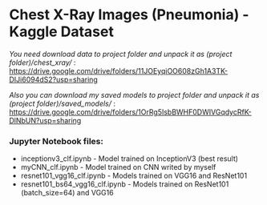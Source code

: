 # Chest X-Ray Images (Pneumonia) - Kaggle Dataset
*You need download data to project folder and unpack it as (project folder)/chest_xray/* :
https://drive.google.com/drive/folders/11JOEyqiOO608zGh1A3TK-DIJi6094dS2?usp=sharing

*Also you can download my saved models to project folder and unpack it as (project folder)/saved_models/* :
https://drive.google.com/drive/folders/1OrRg5IsbBWHF0DWIVGqdycRfK-DlNbUN?usp=sharing
### Jupyter Notebook files:
  - inceptionv3_clf.ipynb - Model trained on InceptionV3 (best result)
  - myCNN_clf.ipynb - Model trained on CNN writed by myself
  - resnet101_vgg16_clf.ipynb - Models trained on VGG16 and ResNet101
  - resnet101_bs64_vgg16_clf.ipynb - Models trained on ResNet101 (batch_size=64) and VGG16 
